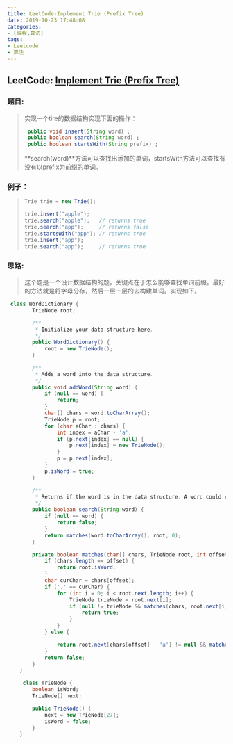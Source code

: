 ```yaml
---
title: LeetCode-Implement Trie (Prefix Tree)
date: 2019-10-23 17:48:08
categories:
- [编程,算法]
tags:
- Leetcode
- 算法
---
```




## LeetCode: [Implement Trie (Prefix Tree)](https://leetcode.com/problems/implement-trie-prefix-tree/)

### 题目:

> 实现一个tire的数据结构实现下面的操作：
>
> ```java
>  public void insert(String word) ;
>  public boolean search(String word) ;
>  public boolean startsWith(String prefix) ;
> ```
>
> **search(word)**方法可以查找出添加的单词，startsWith方法可以查找有没有以prefix为前缀的单词。

### 例子：

> ```java
> Trie trie = new Trie();
> 
> trie.insert("apple");
> trie.search("apple");   // returns true
> trie.search("app");     // returns false
> trie.startsWith("app"); // returns true
> trie.insert("app");   
> trie.search("app");     // returns true
> ```

### 思路:

> 这个题是一个设计数据结构的题，关键点在于怎么能够查找单词前缀。最好的方法就是将字母分存，然后一层一层的去构建单词。实现如下。

```java
 class WordDictionary {
        TrieNode root;

        /**
         * Initialize your data structure here.
         */
        public WordDictionary() {
            root = new TrieNode();
        }

        /**
         * Adds a word into the data structure.
         */
        public void addWord(String word) {
            if (null == word) {
                return;
            }
            char[] chars = word.toCharArray();
            TrieNode p = root;
            for (char aChar : chars) {
                int index = aChar - 'a';
                if (p.next[index] == null) {
                    p.next[index] = new TrieNode();
                }
                p = p.next[index];
            }
            p.isWord = true;
        }

        /**
         * Returns if the word is in the data structure. A word could contain the dot character '.' to represent any one letter.
         */
        public boolean search(String word) {
            if (null == word) {
                return false;
            }
            return matches(word.toCharArray(), root, 0);
        }

        private boolean matches(char[] chars, TrieNode root, int offset) {
            if (chars.length == offset) {
                return root.isWord;
            }
            char curChar = chars[offset];
            if ('.' == curChar) {
                for (int i = 0; i < root.next.length; i++) {
                    TrieNode trieNode = root.next[i];
                    if (null != trieNode && matches(chars, root.next[i], offset + 1)) {
                        return true;
                    }
                }
            } else {

                return root.next[chars[offset] - 'a'] != null && matches(chars, root.next[chars[offset] - 'a'], offset + 1);
            }
            return false;
        }
    }

     class TrieNode {
        boolean isWord;
        TrieNode[] next;

        public TrieNode() {
            next = new TrieNode[27];
            isWord = false;
        }
    }
```

